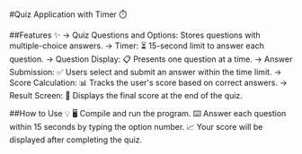#Quiz Application with Timer ⏱️

##Features ✨
-> Quiz Questions and Options: Stores questions with multiple-choice answers.
-> Timer: ⏳ 15-second limit to answer each question.
-> Question Display: 📋 Presents one question at a time.
-> Answer Submission: ✅ Users select and submit an answer within the time limit.
-> Score Calculation: 📊 Tracks the user's score based on correct answers.
-> Result Screen: 🏁 Displays the final score at the end of the quiz.

##How to Use 💡
🖥️ Compile and run the program.
⌨️ Answer each question within 15 seconds by typing the option number.
📈 Your score will be displayed after completing the quiz.
